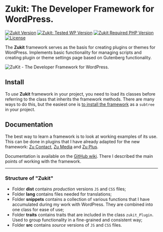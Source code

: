 # Zukit: The Developer Framework for WordPress.

[![Zukit Version](https://img.shields.io/github/package-json/v/picasso/zukit?style=for-the-badge)]()
[![Zukit: Tested WP Version](https://img.shields.io/github/package-json/testedWP/picasso/zukit?color=4ab866&label=wordpress%20tested&style=for-the-badge)]()
[![Zukit Required PHP Version](https://img.shields.io/github/package-json/requiresPHP/picasso/zukit?color=bc2a8d&label=php&style=for-the-badge)](https://www.php.net/)
[![License](https://img.shields.io/github/license/picasso/zukit?color=fcbf00&style=for-the-badge)](https://github.com/picasso/zukit/blob/master/LICENSE)

The __Zukit__ framework serves as the basis for creating plugins or themes for WordPress.
Implements basic functionality for managing scripts and creating plugin or theme settings page based on Gutenberg functionality.

![ZuKit - The Developer Framework for WordPress.](https://raw.githubusercontent.com/wiki/picasso/zukit/assets/banner-1544x500.png)


## Install

To _use_ __Zukit__ framework in your project, you need to load its classes before referring to the class that inherits the framework methods. There are many ways to do this, but the easiest one is [to install the framework](https://github.com/picasso/zukit/wiki/%5BMisc%5D-Install) as a `subtree` in your project.

## Documentation

The best way to learn a framework is to look at working examples of its use. This can be done in plugins that I have already adapted for the new framework: [Zu Contact](https://github.com/picasso/zu-contact), [Zu Media](https://github.com/picasso/zumedia) and [Zu Plus](https://github.com/picasso/zu-plus).

Documentation is available on the [GitHub wiki](https://github.com/picasso/zukit/wiki). There I described the main points of working with the framework.


------------------------------------------------------

### Structure of "Zukit"

- Folder __dist__ contains _production_ versions `JS` and `CSS` files;
- Folder __lang__ contains files needed for translations;
- Folder __snippets__ contains a collection of various functions that I have accumulated during my work with WordPress. They are combined into one class for ease of use;
- Folder __traits__ contains traits that are included in the class `zukit_Plugin`. Used to group functionality in a fine-grained and consistent way;
- Folder __src__ contains _source_ versions of `JS` and `CSS` files.

<!--
коды для emoji unicode
https://apps.timwhitlock.info/emoji/tables/unicode

```diff
- red
+ green
! orange
# gray
```
-->

<!-- See [Dmitry Rudakov Coding](https://dmitryrudakov.com/coding/) for complete docs and demos.
-->
